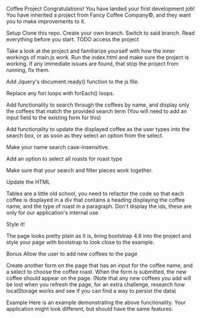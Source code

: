 Coffee Project
Congratulations! You have landed your first development job! You have inherited a project from Fancy Coffee Company©, and they want you to make improvements to it.

Setup
Clone this repo.
Create your own branch.
Switch to said branch.
Read everything before you start.
TODO
access the project

Take a look at the project and familiarize yourself with how the inner workings of main.js work. Run the index.html and make sure the project is working. If any immediate issues are found, that stop the project from running, fix them.

Add Jquery's document.ready() function to the js file.

Replace any fori loops with forEach() loops.

Add functionality to search through the coffees by name, and display only the coffees that match the provided search term (You will need to add an input field to the existing form for this)

Add functionality to update the displayed coffee as the user types into the search box, or as soon as they select an option from the select.

Make your name search case-insensitive.

Add an option to select all roasts for roast type

Make sure that your search and filter pieces work together.

Update the HTML

Tables are a little old school, you need to refactor the code so that each coffee is displayed in a div that contains a heading displaying the coffee name, and the type of roast in a paragraph. Don't display the ids, these are only for our application's internal use

Style it!

The page looks pretty plain as it is, bring bootstrap 4.6 into the project and style your page with bootstrap to look close to the example.

Bonus
Allow the user to add new coffees to the page

Create another form on the page that has an input for the coffee name, and a select to choose the coffee roast. When the form is submitted, the new coffee should appear on the page. (Note that any new coffees you add will be lost when you refresh the page, for an extra challenge, research how localStorage works and see if you can find a way to persist the data)

Example
Here is an example demonstrating the above functionality. Your application might look different, but should have the same features.